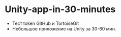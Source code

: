 # Unity-app-in-30-minutes
* Тест token GitHub и TortoiseGit
* Небольшое приложение на Unity за 30-60 мин.
